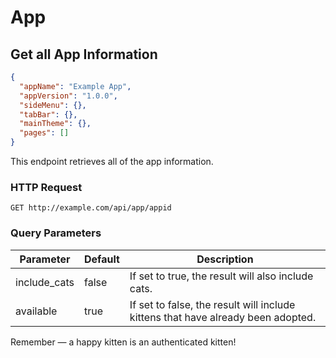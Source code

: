 # App

## Get all App Information

```json
{
  "appName": "Example App",
  "appVersion": "1.0.0",
  "sideMenu": {},
  "tabBar": {},
  "mainTheme": {},
  "pages": []
}
```

This endpoint retrieves all of the app information.

### HTTP Request

`GET http://example.com/api/app/appid`

### Query Parameters

Parameter | Default | Description
--------- | ------- | -----------
include_cats | false | If set to true, the result will also include cats.
available | true | If set to false, the result will include kittens that have already been adopted.

<aside class="success">
Remember — a happy kitten is an authenticated kitten!
</aside>